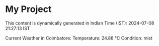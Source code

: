 # My Project

This content is dynamically generated in Indian Time (IST): 2024-07-08 21:27:13 IST


Current Weather in Coimbatore:
Temperature: 24.88 °C
Condition: mist
